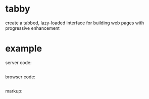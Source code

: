 # tabby

create a tabbed, lazy-loaded interface for building web pages with progressive
enhancement

# example

server code:

``` js
```

browser code:

``` js
```

markup:

``` html
```
